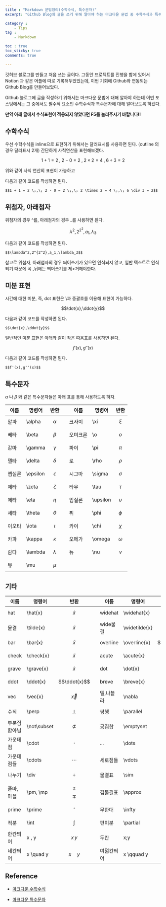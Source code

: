```yaml
---
title : "Markdown 문법정리(수학수식, 특수문자)"
excerpt: "Github Blog에 글을 쓰기 위해 알아야 하는 마크다운 문법 중 수학수식과 특수문자에 대해 알아보자."

category :
    - Tips
tag :
    - Markdown

toc : true
toc_sticky: true
comments: true

---
```


깃허브 블로그를 만들고 처음 쓰는 글이다.
그동안 프로젝트를 진행을 함에 있어서 Notion 과 같은 어플에 따로 기록해두었었는데, 이번 기회에 Github와 연동되는 Github Blog를 만들어보았다.

Github 블로그에 글을 작성하기 위해서는 마크다운 문법에 대해 알아야 하는데 이번 포스팅에서는 그 중에서도 필수적 요소인 수학수식과 특수문자에 대해 알아보도록 하겠다.

**만약 아래 글에서 수식표현이 적용되지 않았다면 F5를 눌러주시기 바랍니다!!**

## 수학수식

우선 수학수식을 inline으로 표현하기 위해서는 달러표시를 사용하면 된다. (outline 의 경우 달러표시 2개) 간단하게 사칙연산을 표현해보겠다.

$$1 + 1 = 2 \;,\; 2 - 0 = 2 \;,\; 2 \times 2 = 4 \;,\; 6 \div 3 = 2$$

위와 같이 사칙 연산의 표현이 가능하고

다음과 같이 코드를 작성하면 된다.

```
$$1 + 1 = 2 \;,\; 2 - 0 = 2 \;,\; 2 \times 2 = 4 \;,\; 6 \div 3 = 2$$
```

## 위첨자, 아래첨자

위첨자의 경우 ^를, 아래첨자의 경우 _를 사용하면 된다.

$$\lambda^2,2^{2^2},a_1,\lambda_3$$

다음과 같이 코드를 작성하면 된다.

```
$$\lambda^2,2^{2^2},a_1,\lambda_3$$
```
참고로 위첨자, 아래첨자의 경우 띄어쓰기가 있으면 인식되지 않고, 일반 텍스트로 인식되기 때문에 꼭 ,뒤에는 띄어쓰기를 제>거해야한다.
## 미분 표현


시간에 대한 미분, 즉, dot 표현은 \과 중괄호를 이용해 표현이 가능하다.

$$\dot{x},\ddot{y}$$

다음과 같이 코드를 작성하면 된다.

```
$$\dot{x},\ddot{y}$$
```

일반적인 미분 표현은 아래와 같이 작은 따옴표를 사용하면 된다.

$$f'(x),g''(x)$$

다음과 같이 코드를 작성하면 된다.

```
$$f'(x),g''(x)$$
```

## 특수문자

$\alpha$ 나 $\beta$ 와 같은 특수문자들은 아래 표를 통해 사용하도록 하자.


| 이름 | 명령어 | 반환 | | 이름 | 명령어 | 반환|
| ---- | ------ | ---- | -- | --- | --- | --- |
| 알파 | \alpha | $$\alpha$$ | | 크사이  | \xi  | $$\xi$$ |
| 베타 | \beta | $$\beta$$ | |  오미크론 | \o  | $$o$$ |
| 감마 | \gamma | $$\gamma$$ | | 파이 | \pi  | $$\pi$$ |
| 델타 | \delta | $$\delta$$ | | 로 | \rho | $$\rho$$ |
| 엡실론 | \epsilon | $$\epsilon$$ | | 시그마 | \sigma | $$\sigma$$ |
| 제타 | \zeta | $$\zeta$$ | | 타우  | \tau  | $$\tau$$ |
| 에타 | \eta | $$\eta$$ | | 입실론  | \upsilon  | $$\upsilon$$ |
| 세타 | \theta | $$\theta$$ | | 퓌  | \phi | $$\phi$$ |
| 이오타 | \iota | $$\iota$$ | | 카이  | \chi | $$\chi$$ |
| 카파 | \kappa | $$\kappa$$ | | 오메가  | \omega | $$\omega$$ |
| 람다 | \lambda | $$\lambda$$ | | 뉴  | \nu | $$\nu$$ |
| 뮤 | \mu | $$\mu$$ | |   |   | |

## 기타

| 이름 | 명령어 | 반환 | | 이름 | 명령어 | 반환|
| ---- | ------ | ---- | -- | --- | --- | --- |
| hat | \hat{x} | $$\hat{x}$$ | | widehat  | \widehat{x} | $$\widehat{x}$$ |
| 물결 | \tilde{x} | $$\tilde{x}$$ | | wide물결 | \widetilde{x} | $$\widetilde{x}$$ |
| bar | \bar{x} | $$\bar{x}$$ | | overline | \overline{x} | $$\overline{x}$$ |
| check | \check{x} | $$\check{x}$$ | | acute | \acute{x} | $$\acute{x}$$ |
| grave | \grave{x} | $$\grave{x}$$ | | dot | \dot{x} | $$\dot{x}$$ |
| ddot | \ddot{x} | $$\ddot{x}$$ | | breve | \breve{x} | $$\breve{x}$$ |
| vec | \vec{x} | $$\vec{x}$$ | | 델,나블라  | \nabla  | $$\nabla$$ |
| 수직 | \perp | $$\perp$$ | | 평행 | \parallel | $$\parallel$$ |
| 부분집합아님 | \not\subset | $$\not\subset$$ | | 공집합 | \emptyset | $$\emptyset$$ |
| 가운데 점 | \cdot | $$\cdot$$ | | ... | \dots | $$\dots$$ |
| 가운데 점들 | \cdots | $$\cdots$$ | | 세로점들 | \vdots | $$\vdots$$ |
| 나누기 | \div | $$\div$$ | | 물결표 | \sim | $$\sim$$ |
| 플마,마플 | \pm, \mp | $$\pm$$ $$\mp$$ | | 겹물결표 | \approx | $$\approx$$ |
| prime | \prime | $$\prime$$ | | 무한대 | \infty | $$\infty$$ |
| 적분 | \int | $$\int$$ | | 편미분 | \partial | $$\partial$$ |
| 한칸띄어 | x \, y | $$x\,y$$ | | 두칸 | x\;y  | $$x \; y$$ |
| 네칸띄어 | x \quad y | $$x \quad y$$ | | 여덟칸띄어 | x \qquad y  | $$x \qquad y$$ |


## Reference

- [마크다운 수학수식](https://khw11044.github.io/blog/blog-etc/2020-12-21-markdown-tutorial2/#%EC%88%98%ED%95%99-%EA%B3%B5%EC%8B%9D-%EC%88%98%EC%8B%9D-%EB%B2%88%ED%98%B8)

- [마크다운 특수문자](https://jjycjnmath.tistory.com/117)

